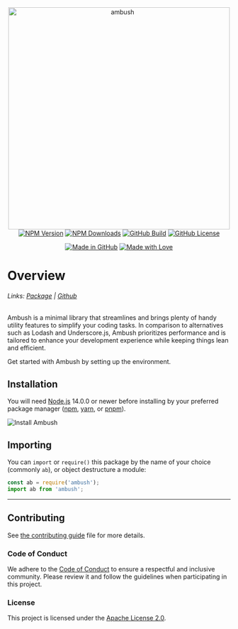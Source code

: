 <div align="center">
    <a href="https://npmjs.com/package/ambush"><img src="https://svgshare.com/i/yg_.svg" width="500" alt="ambush" /></a>
    <a href="https://www.npmjs.com/package/ambush"><img src="https://img.shields.io/npm/v/ambush" alt="NPM Version"></a>
    <a href="https://www.npmjs.com/package/ambush"><img src="https://img.shields.io/npm/dt/ambush" alt="NPM Downloads"></a>
    <a href="https://github.com/ambushjs/ambush/actions/build.yml"><img src="https://img.shields.io/github/actions/workflow/status/ambushjs/ambush/tests.yml" alt="GitHub Build"></a>
    <a href="https://www.apache.org/licenses/LICENSE-2.0"><img src="https://img.shields.io/github/license/ambushjs/ambush" alt="GitHub License"></a>
    <p>
        <a href="https://github.com/ambushjs/ambush"><img src="https://img.shields.io/badge/Made%20in-GitHub-2e2e2e.svg?style=for-the-badge&logo=github" alt="Made in GitHub"></a>
        <a href="https://github.com/ambushjs/ambush"><img src="https://img.shields.io/badge/Made%20with-%E2%9D%A4-red?style=for-the-badge" alt="Made with Love"></a>
    </p>
</div>

# Overview

###### Links: [Package][package] | [Github][github]

Ambush is a minimal library that streamlines and brings plenty of handy utility features to simplify your coding tasks. In comparison to alternatives such as Lodash and Underscore.js, Ambush prioritizes performance and is tailored to enhance your development experience while keeping things lean and efficient.

Get started with Ambush by setting up the environment.

## Installation

You will need [Node.js][nodejs] 14.0.0 or newer before installing by your preferred package manager ([npm][npm], [yarn][yarn], or [pnpm][pnpm]).

![Install Ambush](https://nodei.co/npm/ambush.png?mini=true)

## Importing

You can `import` or `require()` this package by the name of your choice (commonly `ab`), or object destructure a module:

```js
const ab = require('ambush');
import ab from 'ambush';
```

<!-- See the full documentation [here][website] -->

---

## Contributing

See [the contributing guide][contributing] file for more details.

### Code of Conduct

We adhere to the [Code of Conduct](CODE_OF_CONDUCT.md) to ensure a respectful and inclusive community. Please review it and follow the guidelines when participating in this project.

### License

This project is licensed under the [Apache License 2.0][license].

[package]: https://npmjs.com/package/ambush
[github]: https://github.com/ambushjs/ambush
[nodejs]: https://nodejs.org
[npm]: https://npmjs.com
[yarn]: https://yarnpkg.com
[pnpm]: https://pnpm.io
[website]: https://ambush.js.org
[contributing]: https://github.com/ambushjs/ambush/tree/main/CONTRIBUTING.md
[license]: https://apache.org/licenses/LICENSE-2.0
